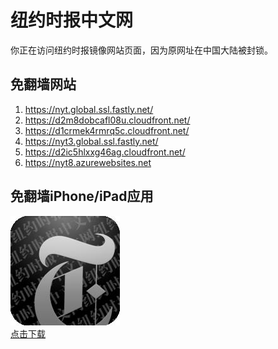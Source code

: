 <h1>纽约时报中文网</h1>
<p>你正在访问纽约时报镜像网站页面，因为原网址在中国大陆被封锁。</p>
<h2>免翻墙网站</h2>
<ol>
<li><a href="https://nyt.global.ssl.fastly.net/" target="1">https://nyt.global.ssl.fastly.net/</a></li>
<li><a href="https://d2m8dobcafl08u.cloudfront.net/" target="2">https://d2m8dobcafl08u.cloudfront.net/</a></li>
<li><a href="https://d1crmek4rmrq5c.cloudfront.net/" target="3">https://d1crmek4rmrq5c.cloudfront.net/</a></li>
<li><a href="https://nyt3.global.ssl.fastly.net/" target="4">https://nyt3.global.ssl.fastly.net/</a></li>
<li><a href="https://d2ic5hlxxg46ag.cloudfront.net/" target="5">https://d2ic5hlxxg46ag.cloudfront.net/</a></li>
<li><a href="https://nyt8.azurewebsites.net" target="6">https://nyt8.azurewebsites.net</a></li>
</ol>
<h2>免翻墙iPhone/iPad应用</h2>
<p>
	<a href="https://itunes.apple.com/cn/app/niu-yue-shi-bao-zhong-wen-wang/id807498298?mt=8">
		<img src="icon175x175.jpeg" />
		<br/>点击下载
	</a>
</p>